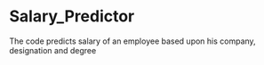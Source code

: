 # Salary_Predictor
The code predicts salary of an employee based upon his company, designation and degree
